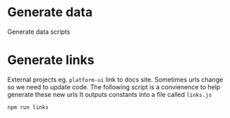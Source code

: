 # Generate data

Generate data scripts

# Generate links

External projects eg. `platform-ui` link to docs site. Sometimes urls change so we need to update code.
The following script is a convienence to help generate these new urls
It outputs constants into a file called `links.js`

```
npm run links
```
